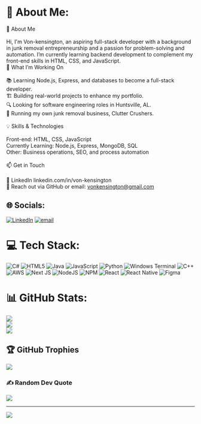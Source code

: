 # 💫 About Me:
👋 About Me<br><br>Hi, I'm Von-kensington, an aspiring full-stack developer with a background in junk removal entrepreneurship and a passion for problem-solving and automation. I’m currently learning backend development to complement my front-end skills in HTML, CSS, and JavaScript.<br>🚀 What I’m Working On<br><br>    📚 Learning Node.js, Express, and databases to become a full-stack developer.<br>    🏗 Building real-world projects to enhance my portfolio.<br>    🔍 Looking for software engineering roles in Huntsville, AL.<br>    🚛 Running my own junk removal business, Clutter Crushers.<br><br>💡 Skills & Technologies<br><br>    Front-end: HTML, CSS, JavaScript<br>    Currently Learning: Node.js, Express, MongoDB, SQL<br>    Other: Business operations, SEO, and process automation<br><br>📫 Get in Touch<br><br>    💼 LinkedIn linkedin.com/in/von-kensington<br>    📨 Reach out via GitHub or email: vonkensington@gmail.com<br>


## 🌐 Socials:
[![LinkedIn](https://img.shields.io/badge/LinkedIn-%230077B5.svg?logo=linkedin&logoColor=white)](https://linkedin.com/in/Von-kensington) [![email](https://img.shields.io/badge/Email-D14836?logo=gmail&logoColor=white)](mailto:vonkensington@gmail.com) 

# 💻 Tech Stack:
![C#](https://img.shields.io/badge/c%23-%23239120.svg?style=for-the-badge&logo=csharp&logoColor=white) ![HTML5](https://img.shields.io/badge/html5-%23E34F26.svg?style=for-the-badge&logo=html5&logoColor=white) ![Java](https://img.shields.io/badge/java-%23ED8B00.svg?style=for-the-badge&logo=openjdk&logoColor=white) ![JavaScript](https://img.shields.io/badge/javascript-%23323330.svg?style=for-the-badge&logo=javascript&logoColor=%23F7DF1E) ![Python](https://img.shields.io/badge/python-3670A0?style=for-the-badge&logo=python&logoColor=ffdd54) ![Windows Terminal](https://img.shields.io/badge/Windows%20Terminal-%234D4D4D.svg?style=for-the-badge&logo=windows-terminal&logoColor=white) ![C++](https://img.shields.io/badge/c++-%2300599C.svg?style=for-the-badge&logo=c%2B%2B&logoColor=white) ![AWS](https://img.shields.io/badge/AWS-%23FF9900.svg?style=for-the-badge&logo=amazon-aws&logoColor=white) ![Next JS](https://img.shields.io/badge/Next-black?style=for-the-badge&logo=next.js&logoColor=white) ![NodeJS](https://img.shields.io/badge/node.js-6DA55F?style=for-the-badge&logo=node.js&logoColor=white) ![NPM](https://img.shields.io/badge/NPM-%23CB3837.svg?style=for-the-badge&logo=npm&logoColor=white) ![React](https://img.shields.io/badge/react-%2320232a.svg?style=for-the-badge&logo=react&logoColor=%2361DAFB) ![React Native](https://img.shields.io/badge/react_native-%2320232a.svg?style=for-the-badge&logo=react&logoColor=%2361DAFB) ![Figma](https://img.shields.io/badge/figma-%23F24E1E.svg?style=for-the-badge&logo=figma&logoColor=white)
# 📊 GitHub Stats:
![](https://github-readme-stats.vercel.app/api?username=Von-kensington&theme=dark&hide_border=true&include_all_commits=true&count_private=true)<br/>
![](https://github-readme-streak-stats.herokuapp.com/?user=Von-kensington&theme=dark&hide_border=true)<br/>
![](https://github-readme-stats.vercel.app/api/top-langs/?username=Von-kensington&theme=dark&hide_border=true&include_all_commits=true&count_private=true&layout=compact)

## 🏆 GitHub Trophies
![](https://github-profile-trophy.vercel.app/?username=Von-kensington&theme=radical&no-frame=true&no-bg=true&margin-w=4)

### ✍️ Random Dev Quote
![](https://quotes-github-readme.vercel.app/api?type=horizontal&theme=radical)

---
[![](https://visitcount.itsvg.in/api?id=Von-kensington&icon=0&color=0)](https://visitcount.itsvg.in)

<!-- Proudly created with GPRM ( https://gprm.itsvg.in ) -->
